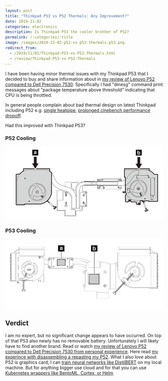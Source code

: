```yaml
---
layout: post
title: "Thinkpad P53 vs P52 Thermals: Any Improvement?"
date: 2019-11-02
categories: electronics
description: Is Thinkpad P53 the cooler brother of P52?
permalink: /:categories/:title
image: /images/2019-11-02-p52-vs-p53-thermals-p53.png
redirect_from:
  - /2019/11/02/Thinkpad-P53-vs-P52-Thermals.html
  - /review/Thinkpad-P53-vs-P52-Thermals
---
```


I have been having minor thermal issues with my Thinkpad P53 that I decided to buy and share information about in [my review of Lenovo P52 compared to Dell Precision 7530](/electronics/Thinkpad-P52-vs-HP-Zbook-15-G5-vs-Dell-Precision-7530). Specifically I had "dmesg" command print messages about "package temperature above threshold" indicating that CPU is being throttled.

In general people complain about bad thermal design on latest Thinkpad including P52 e.g. [single heatpipe](http://forum.notebookreview.com/attachments/cooling_comparison-png.160125/), [prolonged cinebench performance dropoff](https://www.notebookcheck.net/Lenovo-ThinkPad-P52-i7-P1000-FHD-Workstation-Review.322974.0.html).

Had this improved with Thinkpad P53?

### P52 Cooling
![P52 Cooling](/images/2019-11-02-p52-vs-p53-thermals-p52.png)

### P53 Cooling
![P53 Cooling](/images/2019-11-02-p52-vs-p53-thermals-p53.png)


## Verdict

I am no expert, but no significant change appears to have occurred. On top of that P53 also newly has no removable battery. Unfortunately I will likely have to find another brand.
Read or watch [my review of Lenovo P52 compared to Dell Precision 7530 from personal experience](https://vaclavkosar.com/electronics/Thinkpad-P52-vs-HP-Zbook-15-G5-vs-Dell-Precision-7530).
Here read [my experince with disassembling a repasting my P52](/electronics/P52-disassembly).
What I also love about P52 is graphics card, I can [train neural networks like DistilBERT](/ml/transformers-self-attention-mechanism-simplified) on my local machine.
But for anything bigger use cloud and for that you can use [Kubernetes wrappers like BentoML, Cortex, or Helm](/ml/BentoML-vs-Cortex.dev-ML-Serving-Showdown)